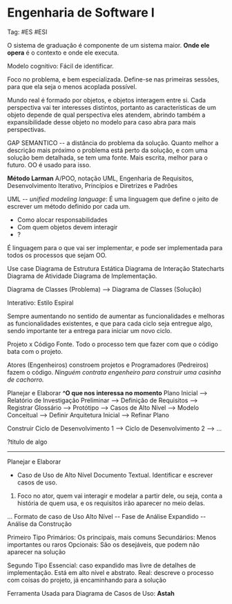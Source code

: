 # Engenharia de Software I

Tag: #ES #ESI 

O sistema de graduação é componente de um sistema maior. **Onde ele opera** é o contexto e onde ele executa.

Modelo cognitivo: Fácil de identificar.

Foco no problema, e bem especializada. Define-se nas primeiras sessões, para que ela seja o menos acoplada possível.

Mundo real é formado por objetos, e objetos interagem entre si. Cada perspectiva vai ter interesses distintos, portanto as características de um objeto depende de qual perspectiva eles atendem, abrindo também a expansibilidade desse objeto no modelo para caso abra para mais perspectivas.

GAP SEMANTICO -- a distância do problema da solução. Quanto melhor a descrição mais próximo o problema está perto da solução, e com uma solução bem detalhada, se tem uma fonte. Mais escrita, melhor para o futuro. OO é usado para isso.

**Método Larman**
A/POO, notação UML, Engenharia de Requisitos, Desenvolvimento Iterativo, Princípios e Diretrizes e Padrões

UML -- *unified modeling language*: É uma linguagem que define o jeito de escrever um método definido por cada um.
* Como alocar responsabilidades
* Com quem objetos devem interagir
* ?

É linguagem para o que vai ser implementar, e pode ser implementada para todos os processos que sejam OO.

Use case
Diagrama de Estrutura Estática
Diagrama de Interação
Statecharts
Diagrama de Atividade
Diagrama de Implementação.

Diagrama de Classes (Problema) --> Diagrama de Classes (Solução)

Interativo: Estilo Espiral

Sempre aumentando no sentido de aumentar as funcionalidades e melhoras as funcionalidades existentes, e que para cada ciclo seja entregue algo, sendo importante ter a entrega para iniciar um novo ciclo.

Projeto x Código Fonte.
Todo o processo tem que fazer com que o código bata com o projeto.

Atores (Engenheiros) constroem projetos e Programadores (Pedreiros) fazem o código. *Ninguém contrata engenheiro para construir uma casinha de cachorro.*

Planejar e Elaborar 
**^O que nos interessa no momento**
Plano Inicial --> Relatório de Investigação Preliminar --> Definição de Requisitos --> Registrar Glossário --> Protótipo --> Casos de Alto Nível  --> Modelo Conceitual --> Definir Arquitetura Inicial --> Refinar Plano

Construir
Ciclo de Desenvolvimento 1 --> Ciclo de Desenvolvimento 2 --> ...

?titulo de algo

***

Planejar e Elaborar
* Caso de Uso de Alto Nível
Documento Textual.
Identificar e escrever casos de uso.
1. Foco no ator, quem vai interagir e modelar a partir dele, ou seja, conta a história de quem usa, e os requisitos irão aparecer no meio delas.

...
Formato de caso de Uso
Alto Nível -- Fase de Análise
Expandido -- Análise da Construção

Primeiro Tipo
Primários: Os principais, mais comuns
Secundários: Menos importantes ou raros
Opcionais: São os desejáveis, que podem não aparecer na solução

Segundo Tipo
Essencial: caso expandido mas livre de detalhes de implementação. Está em alto nível e abstrato.
Real: descreve o processo com coisas do projeto, já encaminhando para a solução

Ferramenta Usada para Diagrama de Casos de Uso: **Astah**